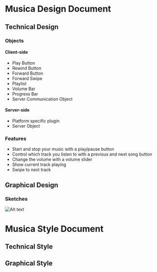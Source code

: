 # Musica Design Document

## Technical Design

### Objects

#### Client-side

* Play Button
* Rewind Button
* Forward Button
* Forward Swipe
* Playlist
* Volume Bar
* Progress Bar
* Server Communication Object

#### Server-side

* Platform specific plugin
* Server Object

### Features

*  Start and stop your music with a play/pause button                                            
*  Control which track you listen to with a previous and next song button
*  Change the volume with a volume slider
*  Show current track playing
*  Swipe to next track

## Graphical Design

### Sketches

![Alt text](http://5.135.191.67/main.png "The Main Screen")

# Musica Style Document

## Technical Style

## Graphical Style

